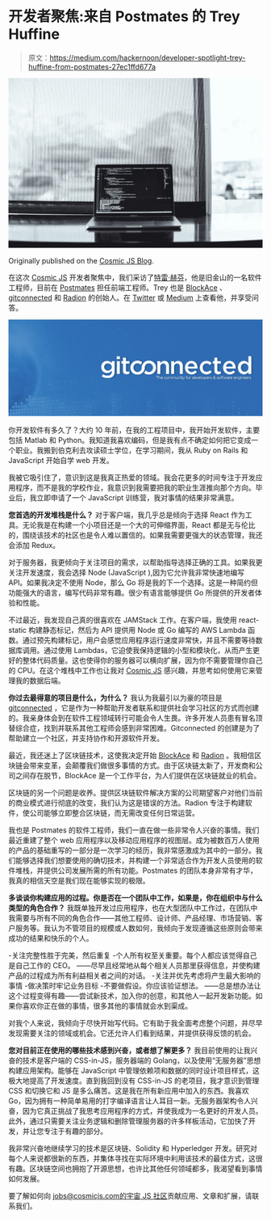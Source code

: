 # 开发者聚焦:来自 Postmates 的 Trey Huffine

> 原文：<https://medium.com/hackernoon/developer-spotlight-trey-huffine-from-postmates-27ec1ffd677a>

![](img/70ea20180c68ae36ed9e70c224f76c33.png)

Originally published on the [Cosmic JS Blog](https://cosmicjs.com/blog).

在这次 [Cosmic JS](https://cosmicjs.com) 开发者聚焦中，我们采访了[特雷·赫芬](https://www.linkedin.com/in/treyhuffine/)，他是旧金山的一名软件工程师，目前在 [Postmates](https://postmates.com/) 担任前端工程师。Trey 也是 [BlockAce](https://blockace.io/) 、 [gitconnected](https://gitconnected.com/) 和 [Radion](https://radion.co/) 的创始人。在 [Twitter](https://twitter.com/treyhuffine) 或 [Medium](https://levelup.gitconnected.com/) 上查看他，并享受问答。

![](img/596b0bb77d5e63e7bae75621a0be2f1b.png)

你开发软件有多久了？大约 10 年前，在我的工程项目中，我开始开发软件，主要包括 Matlab 和 Python。我知道我喜欢编码，但是我有点不确定如何把它变成一个职业。我搬到伯克利去攻读硕士学位，在学习期间，我从 Ruby on Rails 和 JavaScript 开始自学 web 开发。

我被它吸引住了，意识到这是我真正热爱的领域。我会花更多的时间专注于开发应用程序，而不是我的学校作业，我意识到我需要把我的职业生涯推向那个方向。毕业后，我立即申请了一个 JavaScript 训练营，我对事情的结果非常满意。

**您首选的开发堆栈是什么？**
对于客户端，我几乎总是倾向于选择 React 作为工具。无论我是在构建一个小项目还是一个大的可伸缩界面，React 都是无与伦比的，围绕该技术的社区也是令人难以置信的。如果我需要更强大的状态管理，我还会添加 Redux。

对于服务器，我更倾向于关注项目的需求，以帮助指导选择正确的工具。如果我更关注开发速度，我会选择 Node (JavaScript ),因为它允许我非常快速地编写 API。如果我决定不使用 Node，那么 Go 将是我的下一个选择。这是一种简约但功能强大的语言，编写代码非常有趣。很少有语言能够提供 Go 所提供的开发者体验和性能。

不过最近，我发现自己真的很喜欢在 JAMStack 工作。在客户端，我使用 react-static 构建静态标记，然后为 API 提供用 Node 或 Go 编写的 AWS Lambda 函数。通过预先构建标记，用户会感觉应用程序运行速度非常快，并且不需要等待数据库调用。通过使用 Lambdas，它迫使我保持逻辑的小型和模块化，从而产生更好的整体代码质量。这也使得你的服务器可以横向扩展，因为你不需要管理你自己的 CPU。在这个堆栈中工作也让我对 [Cosmic JS](https://cosmicjs.com) 感兴趣，并思考如何使用它来管理我的数据后端。

**你过去最得意的项目是什么，为什么？**
我认为我最引以为豪的项目是 [gitconnected](https://gitconnected.com/) ，它是作为一种帮助开发者联系和提供社会学习社区的方式而创建的。我亲身体会到在软件工程领域转行可能会令人生畏。许多开发人员患有冒名顶替综合症，找到并联系其他工程师会感到非常困难。Gitconnected 的创建是为了帮助建立一个社区，并支持协作和开源软件开发。

最近，我还迷上了区块链技术，这使我决定开始 [BlockAce](https://blockace.io/) 和 [Radion](https://radion.co/) 。我相信区块链会带来变革，会颠覆我们做很多事情的方式。由于区块链太新了，开发商和公司之间存在脱节，BlockAce 是一个工作平台，为人们提供在区块链就业的机会。

区块链的另一个问题是收养。提供区块链软件解决方案的公司期望客户对他们当前的商业模式进行彻底的改变，我们认为这是错误的方法。Radion 专注于构建软件，使公司能够立即整合区块链，而无需改变任何日常运营。

我也是 Postmates 的软件工程师，我们一直在做一些非常令人兴奋的事情。我们最近重建了整个 web 应用程序以及移动应用程序的视图层。成为被数百万人使用的产品的基础重写的一部分是一次学习的经历，我非常感激成为其中的一部分。我们能够选择我们想要使用的确切技术，并构建一个非常适合作为开发人员使用的软件堆栈，并提供公司发展所需的所有功能。Postmates 的团队本身非常有才华，我真的相信天空是我们现在能够实现的极限。

**多谈谈你构建应用的过程。你是否在一个团队中工作，如果是，你在组织中与什么类型的角色合作？**
我既单独开发过应用程序，也在大型团队中工作过，在团队中我需要与所有不同的角色合作——其他工程师、设计师、产品经理、市场营销、客户服务等。我认为不管项目的规模或人数如何，我倾向于发现遵循这些原则会带来成功的结果和快乐的个人。

-关注完整性胜于完美，然后重复
-个人所有权至关重要。每个人都应该觉得自己是自己工作的 CEO。
——尽早且经常地从每个相关人员那里获得信息，并使构建产品的过程成为所有利益相关者之间的对话。
-关注并优先考虑将产生最大影响的事情
-做决策时牢记业务目标
-不要做假设。你应该验证想法。
——总是想办法让这个过程变得有趣——尝试新技术，加入你的创意，和其他人一起开发新功能。如果你喜欢你正在做的事情，很多其他的事情就会水到渠成。

对我个人来说，我倾向于尽快开始写代码。它有助于我全面考虑整个问题，并尽早发现需要关注的领域或机会。它还允许人们看到结果，并提供获得反馈的机会。

**您对目前正在使用的哪些技术感到兴奋，或者想了解更多？**
我目前使用的让我兴奋的技术是客户端的 CSS-in-JS，服务器端的 Golang，以及使用“无服务器”思想构建应用架构。能够在 JavaScript 中管理依赖项和数据的同时设计项目样式，这极大地提高了开发速度。直到我回到没有 CSS-in-JS 的老项目，我才意识到管理 CSS 和切换它和 JS 是多么痛苦。这是我在所有新应用中加入的东西。我喜欢 Go，因为拥有一种简单易用的打字编译语言让人耳目一新。无服务器架构令人兴奋，因为它真正挑战了我思考应用程序的方式，并使我成为一名更好的开发人员。此外，通过只需要关注业务逻辑和删除管理服务器的许多样板活动，它加快了开发，并让您专注于有趣的部分。

我非常兴奋地继续学习的技术是区块链、Solidity 和 Hyperledger 开发。研究对每个人来说都很新的东西，并集体寻找在实际环境中利用该技术的最佳方式，这很有趣。区块链空间也拥抱了开源思想，也许比其他任何领域都多，我渴望看到事情如何发展。

要了解如何向 jobs@cosmicjs.com[的](mailto:jobs@cosmicjs.com)[宇宙 JS 社区](https://cosmicjs.com/community)贡献应用、文章和扩展，请联系我们。